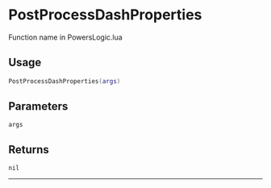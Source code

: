 # PostProcessDashProperties
Function name in PowersLogic.lua
## Usage
```lua
PostProcessDashProperties(args)
```
## Parameters
`args`
## Returns
`nil`

---